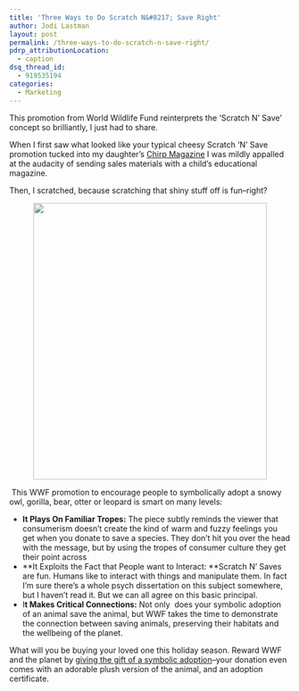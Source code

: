 ```yaml
---
title: 'Three Ways to Do Scratch N&#8217; Save Right'
author: Jodi Lastman
layout: post
permalink: /three-ways-to-do-scratch-n-save-right/
pdrp_attributionLocation:
  - caption
dsq_thread_id:
  - 919535194
categories:
  - Marketing
---
```

This promotion from World Wildlife Fund reinterprets the &#8216;Scratch N&#8217; Save&#8217; concept so brilliantly, I just had to share.

When I first saw what looked like your typical cheesy Scratch &#8216;N&#8217; Save promotion tucked into my daughter&#8217;s [Chirp Magazine][1] I was mildly appalled at the audacity of sending sales materials with a child&#8217;s educational magazine.

Then, I scratched, because scratching that shiny stuff off is fun&#8211;right?

<p style="text-align: center;">
  <a href="http://hypenotic.com/branding/10081/three-ways-to-do-scratch-n-save-right/attachment/screen-shot-2012-11-08-at-2-25-55-pm" rel="attachment wp-att-10082"><img class="aligncenter  wp-image-10082" title="Screen shot 2012-11-08 at 2.25.55 PM" src="http://hypenotic.com/wordpress/wp-content/uploads/2012/11/Screen-shot-2012-11-08-at-2.25.55-PM.png" alt="" width="418" height="496" /></a>
</p>

 This WWF promotion to encourage people to symbolically adopt a snowy owl, gorilla, bear, otter or leopard is smart on many levels:

*   **It Plays On Familiar Tropes:** The piece subtly reminds the viewer that consumerism doesn&#8217;t create the kind of warm and fuzzy feelings you get when you donate to save a species. They don&#8217;t hit you over the head with the message, but by using the tropes of consumer culture they get their point across
*   **It Exploits the Fact that People want to Interact: **Scratch N&#8217; Saves are fun. Humans like to interact with things and manipulate them. In fact I&#8217;m sure there&#8217;s a whole psych dissertation on this subject somewhere, but I haven&#8217;t read it. But we can all agree on this basic principal.
*   I**t Makes Critical Connections:** Not only  does your symbolic adoption of an animal save the animal, but WWF takes the time to demonstrate the connection between saving animals, preserving their habitats and the wellbeing of the planet.

What will you be buying your loved one this holiday season. Reward WWF and the planet by [giving the gift of a symbolic adoption][2]&#8211;your donation even comes with an adorable plush version of the animal, and an adoption certificate.

 [1]: http://owlkids.com/chirp/index.html
 [2]: https://wwfstore.donorportal.ca/c-11-wildlife-adoptions.aspx?utm_source=homepage&utm_medium=banner&utm_content=snowyowl2&utm_campaign=adoptions2012